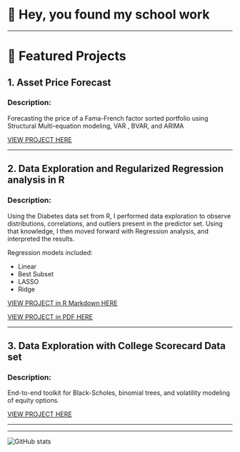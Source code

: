 # 👋 Hey, you found my school work
---

# 📂 Featured Projects

## 1. Asset Price Forecast
### **Description:**  
Forecasting the price of a Fama-French factor sorted portfolio using Structural Multi-equation modeling, VAR , BVAR, and ARIMA  


[VIEW PROJECT HERE](https://github.com/yourusername/FamaFrenchExplorer)

---

## 2. Data Exploration and Regularized Regression analysis in R
### **Description:**  
Using the Diabetes data set from R, I performed data exploration to observe distributions, correlations, and outliers present in the predictor set.
Using that knowledge, I then moved forward with Regression analysis, and interpreted the results.

Regression models included:
- Linear
- Best Subset
- LASSO
- Ridge

[VIEW PROJECT in R Markdown HERE](https://afrohner.github.io/MSQE_25/ECON-562-PROJ2-AF.html)

[VIEW PROJECT in PDF HERE](https://afrohner.github.io/MSQE_25/ECON_562_Project2_AF_PDFversion.pdf)

---

## 3. Data Exploration with College Scorecard Data set
### **Description:**  
End-to-end toolkit for Black-Scholes, binomial trees, and volatility modeling of equity options.  

[VIEW PROJECT HERE](https://afrohner.github.io/MSQE_25/562_PROJ1_AF.html)

---



---

<!-- Optionally include GitHub Stats Badge or visitor counter -->
![GitHub stats](https://github-readme-stats.vercel.app/api?username=yourusername&show_icons=true&hide=prs)

